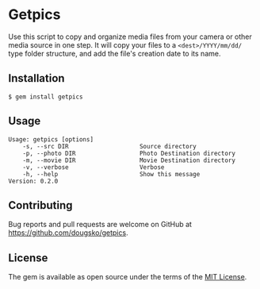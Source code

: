 # Getpics

Use this script to copy and organize media files from your camera or
other media source in one step. It will copy your files to a
```<dest>/YYYY/mm/dd/``` type folder structure, and add the file's
creation date to its name.

## Installation

    $ gem install getpics

## Usage

    Usage: getpics [options]
        -s, --src DIR                    Source directory
        -p, --photo DIR                  Photo Destination directory
        -m, --movie DIR                  Movie Destination directory
        -v, --verbose                    Verbose
        -h, --help                       Show this message
    Version: 0.2.0

## Contributing

Bug reports and pull requests are welcome on GitHub at https://github.com/dougsko/getpics.

## License

The gem is available as open source under the terms of the [MIT License](http://opensource.org/licenses/MIT).
